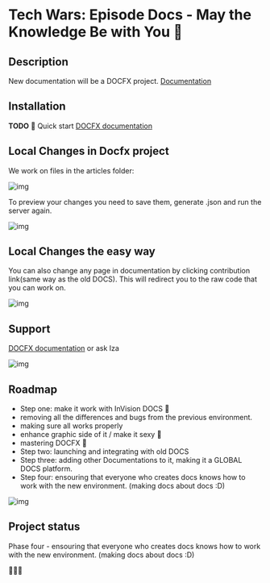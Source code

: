# Tech Wars: Episode Docs - May the Knowledge Be with You 💫

## Description
New documentation will be a DOCFX project.
[Documentation](https://dotnet.github.io/docfx/index.html) 

## Installation
**TODO** 🚀 Quick start
[DOCFX documentation](https://dotnet.github.io/docfx/index.html) 

## Local Changes in Docfx project
We work on files in the articles folder:

![img](https://profitbasedocs.blob.core.windows.net/images/readmePic2.png)

To preview your changes you need to save them, generate .json and run the server again.

![img](https://profitbasedocs.blob.core.windows.net/images/readmePic1.png)

## Local Changes the easy way
You can also change any page in documentation by clicking contribution link(same way as the old DOCS). This will redirect you to the raw code that you can work on.

![img](https://profitbasedocs.blob.core.windows.net/images/readmeEditPage.png)

## Support
[DOCFX documentation](https://dotnet.github.io/docfx/index.html)  or ask Iza

![img](https://profitbasedocs.blob.core.windows.net/images/readmePic4.jpg)

## Roadmap
* Step one: make it work with InVision DOCS 💫
 * removing all the differences and bugs from the previous environment.
 * making sure all works properly
 * enhance graphic side of it / make it sexy 🚀
 * mastering DOCFX 🧐
* Step two: launching and integrating with old DOCS
* Step three: adding other Documentations to it, making it a GLOBAL DOCS platform.
* Step four: ensouring that everyone who creates docs knows how to work with the new environment. (making docs about docs :D)

![img](https://profitbasedocs.blob.core.windows.net/images/readmePic3.jpg)


## Project status
Phase four - ensouring that everyone who creates docs knows how to work with the new environment. (making docs about docs :D)

🚀🚀🚀
